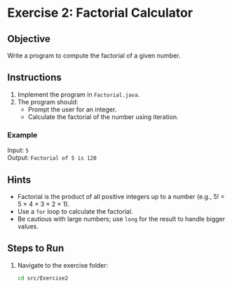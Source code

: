 # Exercise 2: Factorial Calculator

## Objective
Write a program to compute the factorial of a given number.

## Instructions
1. Implement the program in `Factorial.java`.
2. The program should:
   - Prompt the user for an integer.
   - Calculate the factorial of the number using iteration.

### Example
Input: `5`  
Output: `Factorial of 5 is 120`

## Hints
- Factorial is the product of all positive integers up to a number (e.g., 5! = 5 × 4 × 3 × 2 × 1).
- Use a `for` loop to calculate the factorial.
- Be cautious with large numbers; use `long` for the result to handle bigger values.

## Steps to Run
1. Navigate to the exercise folder:
   ```bash
   cd src/Exercise2
